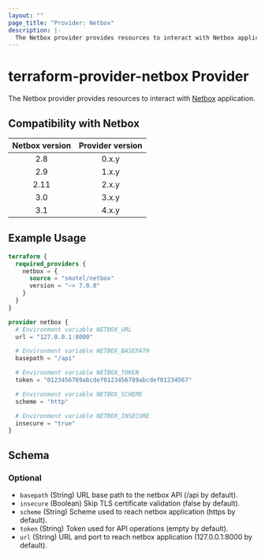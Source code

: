 ```yaml
---
layout: ""
page_title: "Provider: Netbox"
description: |-
  The Netbox provider provides resources to interact with Netbox application.
---
```


# terraform-provider-netbox Provider

The Netbox provider provides resources to interact with [Netbox](https://netbox.readthedocs.io/en/stable/) application.

## Compatibility with Netbox

| Netbox version | Provider version |
|:--------------:|:----------------:|
| 2.8            | 0.x.y            |
| 2.9            | 1.x.y            |
| 2.11           | 2.x.y            |
| 3.0            | 3.x.y            |
| 3.1            | 4.x.y            |

## Example Usage

```terraform
terraform {
  required_providers {
    netbox = {
      source = "smutel/netbox"
      version = "~> 7.0.0"
    }
  }
}

provider netbox {
  # Environment variable NETBOX_URL
  url = "127.0.0.1:8000"

  # Environment variable NETBOX_BASEPATH
  basepath = "/api"

  # Environment variable NETBOX_TOKEN
  token = "0123456789abcdef0123456789abcdef01234567"

  # Environment variable NETBOX_SCHEME
  scheme = "http"

  # Environment variable NETBOX_INSECURE
  insecure = "true"
}
```

<!-- schema generated by tfplugindocs -->
## Schema

### Optional

- `basepath` (String) URL base path to the netbox API (/api by default).
- `insecure` (Boolean) Skip TLS certificate validation (false by default).
- `scheme` (String) Scheme used to reach netbox application (https by default).
- `token` (String) Token used for API operations (empty by default).
- `url` (String) URL and port to reach netbox application (127.0.0.1:8000 by default).
